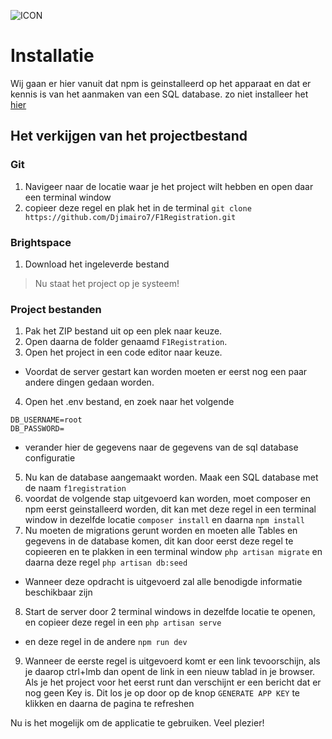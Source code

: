 ![ICON](https://raw.githubusercontent.com/Djimairo7/F1Registration/main/public/favicon.ico)
# Installatie
Wij gaan er hier vanuit dat npm is geinstalleerd op het apparaat en dat er kennis is van het aanmaken van een SQL database. zo niet installeer het [hier](https://docs.npmjs.com/downloading-and-installing-node-js-and-npm) 
## Het verkijgen van het projectbestand
### Git
1. Navigeer naar de locatie waar je het project wilt hebben en open daar een terminal window
2. copieer deze regel en plak het in de terminal 
`git clone https://github.com/Djimairo7/F1Registration.git`
### Brightspace
1. Download het ingeleverde bestand

> Nu staat het project op je systeem!
### Project bestanden
1. Pak het ZIP bestand uit op een plek naar keuze. 
2. Open daarna de folder genaamd `F1Registration`. 
3. Open het project in een code editor naar keuze.
- Voordat de server gestart kan worden moeten er eerst nog een paar andere dingen gedaan worden.
4. Open het .env bestand, en zoek naar het volgende
```
DB_USERNAME=root
DB_PASSWORD=
```
- verander hier de gegevens naar de gegevens van de sql database configuratie
5. Nu kan de database aangemaakt worden. Maak een SQL database met de naam `f1registration`
6. voordat de volgende stap uitgevoerd kan worden, moet composer en npm eerst geinstalleerd worden, dit kan met deze regel in een terminal window in dezelfde locatie `composer install` en daarna `npm install`
7. Nu moeten de migrations gerunt worden en moeten alle Tables en gegevens in de database komen, dit kan door eerst deze regel te copieeren en te plakken in een terminal window `php artisan migrate` en daarna deze regel `php artisan db:seed`
- Wanneer deze opdracht is uitgevoerd zal alle benodigde informatie beschikbaar zijn
8. Start de server door 2 terminal windows in dezelfde locatie te openen, en copieer deze regel in een
`php artisan serve`
- en deze regel in de andere
`npm run dev`
9. Wanneer de eerste regel is uitgevoerd komt er een link tevoorschijn, als je daarop ctrl+lmb dan opent de link in een nieuw tablad in je browser. Als je het project voor het eerst runt dan verschijnt er een bericht dat er nog geen Key is. Dit los je op door op de knop `GENERATE APP KEY` te klikken en daarna de pagina te refreshen

Nu is het mogelijk om de applicatie te gebruiken. Veel plezier!

